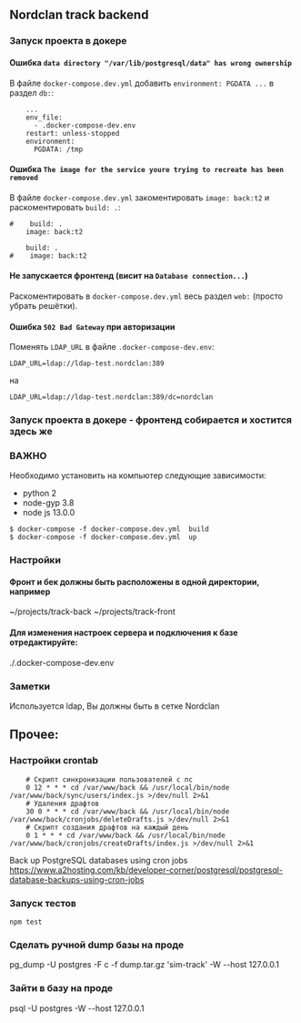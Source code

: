## Nordclan track backend

### Запуск проекта в докере

#### Ошибка `data directory "/var/lib/postgresql/data" has wrong ownership`

В файле `docker-compose.dev.yml` добавить `environment: PGDATA ...` в раздел `db:`:

```
    ...
    env_file:
      - .docker-compose-dev.env
    restart: unless-stopped
    environment:
      PGDATA: /tmp
```

#### Ошибка `The image for the service youre trying to recreate has been removed`

В файле `docker-compose.dev.yml` закоментировать `image: back:t2` и раскоментировать `build: .`:

```
#    build: .
    image: back:t2

    build: .
#    image: back:t2
```

#### Не запускается фронтенд (висит на `Database connection...`)

Раскоментировать в `docker-compose.dev.yml` весь раздел `web:` (просто убрать решётки).

#### Ошибка `502 Bad Gateway` при авторизации

Поменять `LDAP_URL` в файле `.docker-compose-dev.env`:

```
LDAP_URL=ldap://ldap-test.nordclan:389
```

на

```
LDAP_URL=ldap://ldap-test.nordclan:389/dc=nordclan
```

### Запуск проекта в докере - фронтенд собирается и хостится здесь же

### ВАЖНО
Необходимо установить на компьютер следующие зависимости:
- python 2
- node-gyp 3.8
- node js 13.0.0

```
$ docker-compose -f docker-compose.dev.yml  build 
$ docker-compose -f docker-compose.dev.yml  up
```

### Настройки 

#### Фронт и бек должны быть расположены в одной директории, например

~/projects/track-back
~/projects/track-front

#### Для изменения настроек сервера и подключения к базе отредактируйте:
./.docker-compose-dev.env

### Заметки

Используется ldap, Вы должны быть в сетке Nordclan 

## Прочее:
### Настройки crontab

        # Скрипт синхронизации пользователей с пс
        0 12 * * * cd /var/www/back && /usr/local/bin/node /var/www/back/sync/users/index.js >/dev/null 2>&1
        # Удаления драфтов
        30 0 * * * cd /var/www/back && /usr/local/bin/node /var/www/back/cronjobs/deleteDrafts.js >/dev/null 2>&1
        # Скрипт создания драфтов на каждый день
        0 1 * * * cd /var/www/back && /usr/local/bin/node /var/www/back/cronjobs/createDrafts/index.js >/dev/null 2>&1

Back up PostgreSQL databases using cron jobs https://www.a2hosting.com/kb/developer-corner/postgresql/postgresql-database-backups-using-cron-jobs

### Запуск тестов
`npm test`

### Сделать ручной dump базы на проде
pg_dump -U postgres -F c -f dump.tar.gz 'sim-track' -W --host 127.0.0.1

### Зайти в базу на проде
psql -U postgres -W --host 127.0.0.1
